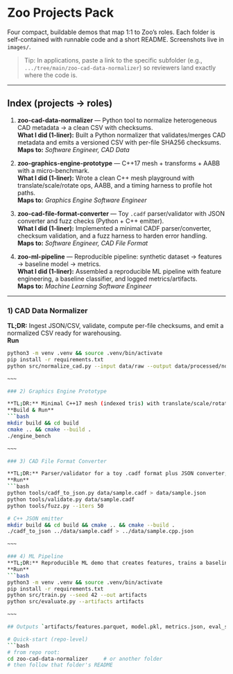 # Zoo Projects Pack

Four compact, buildable demos that map 1:1 to Zoo’s roles. Each folder is self-contained with runnable code and a short README. Screenshots live in `images/`.

> Tip: In applications, paste a link to the specific subfolder (e.g., `.../tree/main/zoo-cad-data-normalizer`) so reviewers land exactly where the code is.

---

## Index (projects → roles)

1. **zoo-cad-data-normalizer** — Python tool to normalize heterogeneous CAD metadata → a clean CSV with checksums.  
   **What I did (1-liner):** Built a Python normalizer that validates/merges CAD metadata and emits a versioned CSV with per-file SHA256 checksums.  
   **Maps to:** *Software Engineer, CAD Data*

2. **zoo-graphics-engine-prototype** — C++17 mesh + transforms + AABB with a micro-benchmark.  
   **What I did (1-liner):** Wrote a clean C++ mesh playground with translate/scale/rotate ops, AABB, and a timing harness to profile hot paths.  
   **Maps to:** *Graphics Engine Software Engineer*

3. **zoo-cad-file-format-converter** — Toy `.cadf` parser/validator with JSON converter and fuzz checks (Python + C++ emitter).  
   **What I did (1-liner):** Implemented a minimal CADF parser/converter, checksum validation, and a fuzz harness to harden error handling.  
   **Maps to:** *Software Engineer, CAD File Format*

4. **zoo-ml-pipeline** — Reproducible pipeline: synthetic dataset → features → baseline model → metrics.  
   **What I did (1-liner):** Assembled a reproducible ML pipeline with feature engineering, a baseline classifier, and logged metrics/artifacts.  
   **Maps to:** *Machine Learning Software Engineer*

---

### 1) CAD Data Normalizer

**TL;DR:** Ingest JSON/CSV, validate, compute per-file checksums, and emit a normalized CSV ready for warehousing.  
**Run**
```bash
python3 -m venv .venv && source .venv/bin/activate
pip install -r requirements.txt
python src/normalize_cad.py --input data/raw --output data/processed/normalized.csv

~~~

### 2) Graphics Engine Prototype

**TL;DR:** Minimal C++17 mesh (indexed tris) with translate/scale/rotate ops and AABB; includes a micro-benchmark.
**Build & Run**
```bash
mkdir build && cd build
cmake .. && cmake --build .
./engine_bench

~~~

### 3) CAD File Format Converter

**TL;DR:** Parser/validator for a toy .cadf format plus JSON converter; includes fuzzing to harden edge cases.
**Run**
```bash
python tools/cadf_to_json.py data/sample.cadf > data/sample.json
python tools/validate.py data/sample.cadf
python tools/fuzz.py --iters 50

# C++ JSON emitter
mkdir build && cd build && cmake .. && cmake --build .
./cadf_to_json ../data/sample.cadf > ../data/sample.cpp.json

~~~

### 4) ML Pipeline
**TL;DR:** Reproducible ML demo that creates features, trains a baseline, and logs metrics/artifacts.
**Run**
```bash
python3 -m venv .venv && source .venv/bin/activate
pip install -r requirements.txt
python src/train.py --seed 42 --out artifacts
python src/evaluate.py --artifacts artifacts

~~~

## Outputs `artifacts/features.parquet, model.pkl, metrics.json, eval_summary.json`

# Quick-start (repo-level)
```bash
# from repo root:
cd zoo-cad-data-normalizer     # or another folder
# then follow that folder's README
